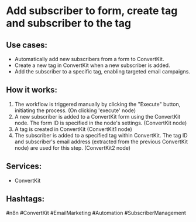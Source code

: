 # Add subscriber to form, create tag and subscriber to the tag

## Use cases:

*   Automatically add new subscribers from a form to ConvertKit.
*   Create a new tag in ConvertKit when a new subscriber is added.
*   Add the subscriber to a specific tag, enabling targeted email campaigns.

## How it works:

1.  The workflow is triggered manually by clicking the "Execute" button, initiating the process. (On clicking 'execute' node)
2.  A new subscriber is added to a ConvertKit form using the ConvertKit node. The form ID is specified in the node's settings. (ConvertKit node)
3.  A tag is created in ConvertKit (ConvertKit1 node)
4.  The subscriber is added to a specified tag within ConvertKit. The tag ID and subscriber's email address (extracted from the previous ConvertKit node) are used for this step. (ConvertKit2 node)

## Services:

*   ConvertKit

## Hashtags:

#n8n #ConvertKit #EmailMarketing #Automation #SubscriberManagement
